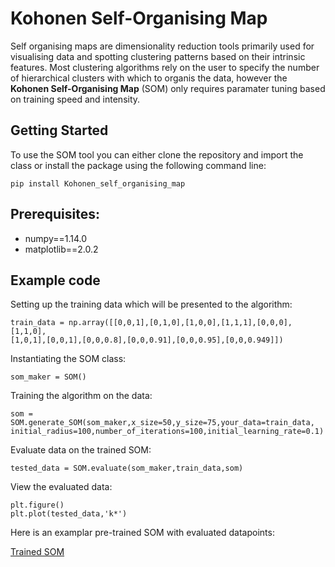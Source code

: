 # Kohonen Self-Organising Map

Self organising maps are dimensionality reduction tools primarily used for visualising data and spotting clustering patterns based on their intrinsic features. Most clustering algorithms rely on the user to specify the number of hierarchical clusters with which to organis the data, however the **Kohonen Self-Organising Map** (SOM) only requires paramater tuning based on training speed and intensity.

## Getting Started

To use the SOM tool you can either clone the repository and import the class or install the package using the following command line: 

```
pip install Kohonen_self_organising_map 
```

## Prerequisites:

* numpy==1.14.0
* matplotlib==2.0.2

## Example code

Setting up the training data which will be presented to the algorithm:

```
train_data = np.array([[0,0,1],[0,1,0],[1,0,0],[1,1,1],[0,0,0],[1,1,0],
[1,0,1],[0,0,1],[0,0,0.8],[0,0,0.91],[0,0,0.95],[0,0,0.949]]) 
```
Instantiating the SOM class:

```
som_maker = SOM() 
```

Training the algorithm on the data:

```
som = SOM.generate_SOM(som_maker,x_size=50,y_size=75,your_data=train_data,
initial_radius=100,number_of_iterations=100,initial_learning_rate=0.1)       
```

Evaluate data on the trained SOM:

```
tested_data = SOM.evaluate(som_maker,train_data,som)
```

View the evaluated data:

```
plt.figure()
plt.plot(tested_data,'k*')
```

Here is an examplar pre-trained SOM with evaluated datapoints:

[Trained SOM](https://github.com/SpaceMeerkat/Bespin/blob/master/Example_Images/Trained_SOM.png)





